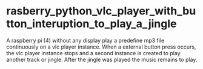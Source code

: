 # rasberry_python_vlc_player_with_button_interuption_to_play_a_jingle
A raspberry pi (4) without any display play a predefine mp3 file continuously on a vlc player instance. When a external button press occurs, the vlc player instance stops and a second instance is created to play another track or jingle. After the jingle was played the music remains to play.  

